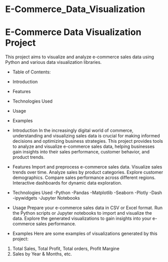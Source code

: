 # E-Commerce_Data_Visualization
# E-Commerce Data Visualization Project
This project aims to visualize and analyze e-commerce sales data using Python and various data visualization libraries.

- Table of Contents: 
- Introduction
- Features
- Technologies Used
- Usage
- Examples

- Introduction
In the increasingly digital world of commerce, understanding and visualizing sales data is crucial for making informed decisions and optimizing business strategies. This project provides tools to analyze and visualize e-commerce sales data, helping businesses gain insights into their sales performance, customer behavior, and product trends.

- Features
Import and preprocess e-commerce sales data.
Visualize sales trends over time.
Analyze sales by product categories.
Explore customer demographics.
Compare sales performance across different regions.
Interactive dashboards for dynamic data exploration.

- Technologies Used
-Python
-Pandas
-Matplotlib
-Seaborn
-Plotly
-Dash
-ipywidgets
-Jupyter Notebooks

- Usage
Prepare your e-commerce sales data in CSV or Excel format.
Run the Python scripts or Jupyter notebooks to import and visualize the data.
Explore the generated visualizations to gain insights into your e-commerce sales performance.

- Examples
Here are some examples of visualizations generated by this project:
1) Total Sales, Total Profit, Total orders, Profit Margine
2) Sales by Year & Months, etc.


